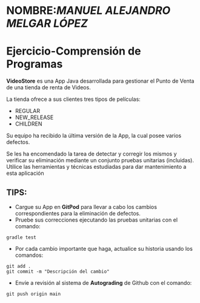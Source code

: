 # **NOMBRE:**_MANUEL ALEJANDRO MELGAR LÓPEZ_

# **Ejercicio-Comprensión de Programas**
**VideoStore** es una App Java desarrollada para gestionar el Punto de Venta de una tienda de renta de Videos.

La tienda ofrece a sus clientes tres tipos de películas:

* REGULAR
* NEW_RELEASE
* CHILDREN

Su equipo ha recibido la última versión de la App, la cual posee varios defectos. 

Se les ha encomendado la tarea de detectar y corregir los mismos y verificar su eliminación mediante un conjunto pruebas unitarias (incluidas). 
Utilice las herramientas y técnicas estudiadas para dar mantenimiento a esta aplicación

## TIPS:
* Cargue su App en **GitPod** para llevar a cabo los cambios correspondientes para la eliminación de defectos.
* Pruebe sus correcciones ejecutando las pruebas unitarias con el comando:

```
gradle test
```

* Por cada cambio importante que haga, actualice su historia usando los comandos:

```
git add .
git commit -m "Descripción del cambio"
```

* Envíe a revisión al sistema de **Autograding** de Github con el comando:

```
git push origin main
```
